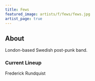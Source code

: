 ```yaml
---
title: Fews
featured_image: artists/f/fews/fews.jpg
artist_page: true
---
```

## About

London-based Swedish post-punk band.

### Current Lineup

Frederick Rundquist

